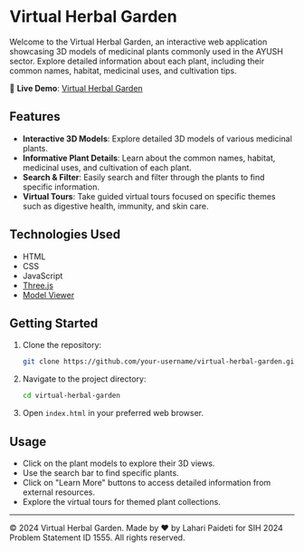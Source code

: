 # Virtual Herbal Garden

Welcome to the Virtual Herbal Garden, an interactive web application showcasing 3D models of medicinal plants commonly used in the AYUSH sector. Explore detailed information about each plant, including their common names, habitat, medicinal uses, and cultivation tips.

🌿 **Live Demo**: [Virtual Herbal Garden](https://laharipaideti.github.io/virtual-herbal/)

## Features

- **Interactive 3D Models**: Explore detailed 3D models of various medicinal plants.
- **Informative Plant Details**: Learn about the common names, habitat, medicinal uses, and cultivation of each plant.
- **Search & Filter**: Easily search and filter through the plants to find specific information.
- **Virtual Tours**: Take guided virtual tours focused on specific themes such as digestive health, immunity, and skin care.

## Technologies Used

- HTML
- CSS
- JavaScript
- [Three.js](https://threejs.org/)
- [Model Viewer](https://modelviewer.dev/)

## Getting Started

1. Clone the repository:
    ```sh
    git clone https://github.com/your-username/virtual-herbal-garden.git
    ```
2. Navigate to the project directory:
    ```sh
    cd virtual-herbal-garden
    ```
3. Open `index.html` in your preferred web browser.


## Usage

- Click on the plant models to explore their 3D views.
- Use the search bar to find specific plants.
- Click on "Learn More" buttons to access detailed information from external resources.
- Explore the virtual tours for themed plant collections.



---

&copy; 2024 Virtual Herbal Garden. Made by ❤️ by Lahari Paideti for SIH 2024 Problem Statement ID 1555. All rights reserved.
